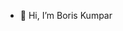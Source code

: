 - 👋 Hi, I’m Boris Kumpar

<!---
bkumpar/bkumpar is a ✨ special ✨ repository because its `README.md` (this file) appears on your GitHub profile.
You can click the Preview link to take a look at your changes.
--->
